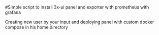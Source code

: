 #Simple script to install 3x-ui panel and exporter with prometheus with grafana

Creating new user by your input and deploying panel with custom docker compose in his home directory
